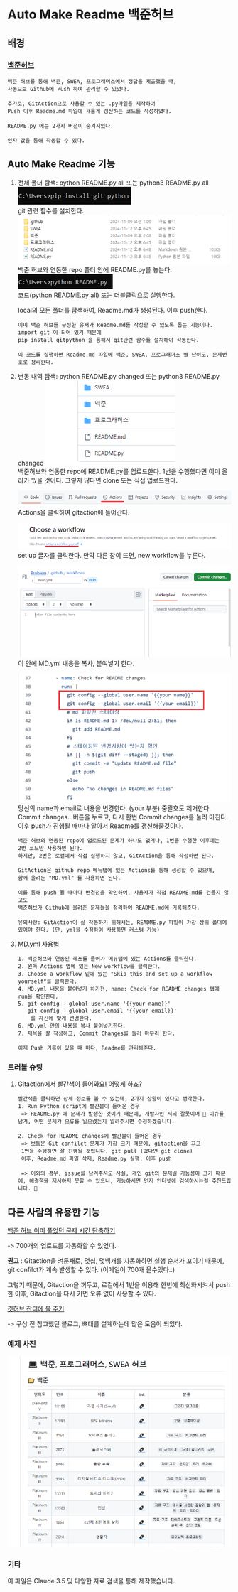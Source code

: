 # Auto Make Readme 백준허브

## 배경

### [백준허브](https://github.com/BaekjoonHub/BaekjoonHub)

	백준 허브를 통해 백준, SWEA, 프로그래머스에서 정답을 제출했을 때,
	자동으로 Github에 Push 하여 관리할 수 있었다.
	
	추가로, GitAction으로 사용할 수 있는 .py파일을 제작하여
	Push 이후 Readme.md 파일에 새롭게 갱산하는 코드를 작성하였다.

	README.py 에는 2가지 버전이 숨겨져있다.
	
	인자 값을 통해 작동할 수 있다.

## Auto Make Readme 기능

1. 전체 폴더 탐색: python README.py all 또는 python3 README.py all
	![](./image/gitpython.png)
	<br/> git 관련 함수를 설치한다. 
	![](./image/local.png)
	<br/> 백준 허브와 연동한 repo 폴더 안에 README.py를 놓는다.
	<br/>
	![](./image/Readme.png)
	<br/> 코드(python README.py all) 또는 더블클릭으로 실행한다.

	local의 모든 폴더를 탐색하여, Readme.md가 생성된다. 이후 push한다.

	```
	이미 백준 허브를 구성한 유저가 Readme.md를 작성할 수 있도록 돕는 기능이다.
	import git 이 되어 있기 때문에
	pip install gitpython 을 통해서 git관련 함수를 설치해야 작동한다.

	이 코드를 실행하면 Readme.md 파일에 백준, SWEA, 프로그래머스 별 난이도, 문제번호로 정리한다.
	```

2. 변동 내역 탐색: python README.py changed 또는 python3 README.py changed
	![](./image/github.png)
	<br/> 백준허브와 연동한 repo에 README.py를 업로드한다.
	1번을 수행했다면 이미 올라가 있을 것이다. 그렇지 않다면 clone 또는 직접 업로드한다.

	![](./image/gitaction.png)
	<br/> Actions을 클릭하여 gitaction에 들어간다.

	![](./image/workflow.png)
	<br/> set up 글자를 클릭한다. 만약 다른 창이 뜨면, new workflow를 누른다.

	![](./image/yml.png)
	<br/> 이 안에 MD.yml 내용을 복사, 붙여넣기 한다.

	![](./image/changeyml.png)
	<br/> 당신의 name과 email로 내용을 변경한다. (your 부분) 중괄호도 제거한다.
	<br/> Commit changes.. 버튼을 누르고, 다시 한번 Commit changes를 눌러 마친다. 이후 push가 진행될 때마다 알아서 Readme를 갱신해줄것이다.

	```
	백준 허브와 연동된 repo에 업로드된 문제가 하나도 없거나, 1번을 수행한 이후에는
	2번 코드만 사용하면 된다.
	하지만, 2번은 로컬에서 직접 실행하지 않고, GitAction을 통해 작성하면 된다.

	GitAction은 github repo 메뉴탭에 있는 Actions를 통해 생성할 수 있으며,
	함께 올려둔 "MD.yml" 를 사용하면 된다.

	이를 통해 push 될 때마다 변경점을 확인하여, 사용자가 직접 README.md를 건들지 않고도
	백준허브가 Github에 올려준 문제들을 정리하여 README.md에 기록해준다.

	유의사항: GitAction이 잘 작동하기 위해서는, README.py 파일이 가장 상위 폴더에 있어야 한다. (단, yml을 수정하여 사용하면 커스텀 가능)
	```

3. 	MD.yml 사용법
	```
	1. 백준허브와 연동된 레포를 들어가 메뉴탭에 있는 Actions를 클릭한다.
	2. 왼쪽 Actions 옆에 있는 New workflow를 클릭한다.
	3. Choose a workflow 밑에 있는 "Skip this and set up a workflow yourself"를 클릭한다.
	4. MD.yml 내용을 붙여넣기 하기전, name: Check for README changes 탭에 run을 확인한다.
	5. git config --global user.name '{{your name}}'
       git config --global user.email '{{your email}}'
		를 자신에 맞게 변경한다. 
	6. MD.yml 안의 내용을 복사 붙여넣기한다.
	7. 제목을 잘 작성하고, Commit Changes를 눌러 마무리 한다.

	이제 Push 기록이 있을 때 마다, Readme를 관리해준다.
	```

### 트러블 슈팅

1. Gitaction에서 빨간색이 들어와요! 어떻게 하죠?
	```
	빨간색을 클릭하면 상세 정보를 볼 수 있는데, 2가지 상황이 있다고 생각한다.
	1. Run Python script에 빨간불이 들어온 경우
	 => README.py 에 문제가 발생한 것이기 때문에, 개발자인 저의 잘못이며 🙇 이슈를 남겨, 어떤 문제가 오류를 일으켰는지 알려주시면 수정하겠습니다.
	
	2. Check for README changes에 빨간불이 들어온 경우
	 => 보통은 Git confilct 문제가 가장 크기 때문에, gitaction을 끄고
	 1번을 수행하면 잘 진행될 것입니다. git pull (없다면 git clone)
	 이후, Readme.md 파일 삭제, Readme.py 실행, 이후 push

	 => 이외의 경우, issue를 남겨주셔도 사실, 개인 git의 문제일 가능성이 크기 때문에, 해결책을 제시하지 못할 수 있으니, 가능하시면 먼저 인터넷에 검색하시는걸 추천드립니다. 🙇
	```

## 다른 사람의 유용한 기능

[백준 허브 이미 풀었던 문제 시간 단축하기](https://velog.io/@exzile27/%EB%B0%B1%EC%A4%80%ED%97%88%EB%B8%8C-%EC%9D%B4%EB%AF%B8-%ED%92%80%EC%97%88%EB%8D%98-%EB%AC%B8%EC%A0%9C%EB%93%A4-%EB%AA%87-%EB%B6%84%EB%A7%8C%EC%97%90-%EC%98%AC%EB%A6%AC%EA%B8%B0)

-> 700개의 업로드를 자동화할 수 있었다.

**권고** : Gitaction을 켜둔채로, 몇십, 몇백개를 자동화하면 실행 순서가 꼬이기 때문에, git confilct가 계속 발생할 수 있다. (이메일이 700개 올수있다..)

그렇기 때문에, Gitaction을 꺼두고, 로컬에서 1번을 이용해 한번에 최신화시켜서
push 한 이후, Gitaction을 다시 키면 오류 없이 사용할 수 있다.

[깃허브 잔디에 물 주기](https://velog.io/@betterfuture4/%EA%B9%83%ED%97%88%EB%B8%8C-%EC%9E%94%EB%94%94%EC%97%90-%EB%AC%BC-%EC%A3%BC%EA%B8%B0feat.BaekjoonHub%EB%A1%9C-%EB%B0%B1%EC%A4%80-%EB%AC%B8%EC%A0%9C-%EC%9E%90%EB%8F%99-%EC%97%85%EB%A1%9C%EB%93%9C)

-> 구상 전 참고했던 블로그, 뼈대를 설계하는데 많은 도움이 되었다.

### 예제 사진

![](./image/ex.png)


### 기타

이 파일은 Claude 3.5 및 다양한 자료 검색을 통해 제작했습니다.

